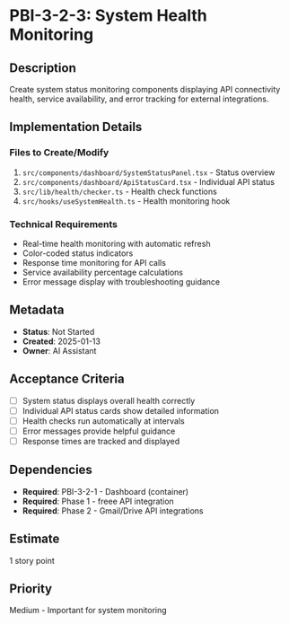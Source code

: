 # PBI-3-2-3: System Health Monitoring

## Description

Create system status monitoring components displaying API connectivity health, service availability, and error tracking
for external integrations.

## Implementation Details

### Files to Create/Modify

1. `src/components/dashboard/SystemStatusPanel.tsx` - Status overview
2. `src/components/dashboard/ApiStatusCard.tsx` - Individual API status
3. `src/lib/health/checker.ts` - Health check functions
4. `src/hooks/useSystemHealth.ts` - Health monitoring hook

### Technical Requirements

- Real-time health monitoring with automatic refresh
- Color-coded status indicators
- Response time monitoring for API calls
- Service availability percentage calculations
- Error message display with troubleshooting guidance

## Metadata

- **Status**: Not Started
- **Created**: 2025-01-13
- **Owner**: AI Assistant

## Acceptance Criteria

- [ ] System status displays overall health correctly
- [ ] Individual API status cards show detailed information
- [ ] Health checks run automatically at intervals
- [ ] Error messages provide helpful guidance
- [ ] Response times are tracked and displayed

## Dependencies

- **Required**: PBI-3-2-1 - Dashboard (container)
- **Required**: Phase 1 - freee API integration
- **Required**: Phase 2 - Gmail/Drive API integrations

## Estimate

1 story point

## Priority

Medium - Important for system monitoring
